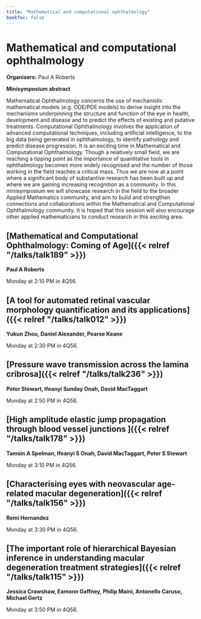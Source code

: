 ```yaml
---
title: "Mathematical and computational ophthalmology"
bookToc: false
---
```


# Mathematical and computational ophthalmology

**Organisers:** Paul A Roberts

**Minisymposium abstract**

Mathematical Ophthalmology concerns the use of mechanistic mathematical models (e.g. ODE/PDE models) to derive insight into the mechanisms underpinning the structure and function of the eye in health, development and disease and to predict the effects of existing and putative treatments. Computational Ophthalmology involves the application of advanced computational techniques, including artificial intelligence, to the big data being generated in ophthalmology, to identify pathology and predict disease progression. It is an exciting time in Mathematical and Computational Ophthalmology. Though a relatively small field, we are reaching a tipping point as the importance of quantitative tools in ophthalmology becomes more widely recognised and the number of those working in the field reaches a critical mass. Thus we are now at a point where a significant body of substantive research has been built up and where we are gaining increasing recognition as a community. In this minisymposium we will showcase research in the field to the broader Applied Mathematics community, and aim to build and strengthen connections and collaborations within the Mathematical and Computational Ophthalmology community. It is hoped that this session will also encourage other applied mathematicians to conduct research in this exciting area.



## [Mathematical and Computational Ophthalmology: Coming of Age]({{< relref "/talks/talk189" >}})

**Paul A Roberts**

Monday at 2:10 PM in 4Q56.


## [A tool for automated retinal vascular morphology quantification and its applications]({{< relref "/talks/talk012" >}})

**Yukun Zhou, Daniel Alexander, Pearse Keane**

Monday at 2:30 PM in 4Q56.


## [Pressure wave transmission across the lamina cribrosa]({{< relref "/talks/talk236" >}})

**Peter Stewart, Ifeanyi Sunday Onah, David MacTaggart**

Monday at 2:50 PM in 4Q56.


## [High amplitude elastic jump propagation through blood vessel junctions ]({{< relref "/talks/talk178" >}})

**Tamsin A Spelman, Ifeanyi S Onah, David MacTaggart, Peter S Stewart**

Monday at 3:10 PM in 4Q56.


## [Characterising eyes with neovascular age-related macular degeneration]({{< relref "/talks/talk156" >}})

**Remi Hernandez**

Monday at 3:30 PM in 4Q56.


## [The important role of hierarchical Bayesian inference in understanding macular degeneration treatment strategies]({{< relref "/talks/talk115" >}})

**Jessica Crawshaw, Eamonn Gaffney, Philip Maini, Antonello Caruso, Michael Gertz**

Monday at 3:50 PM in 4Q56.


